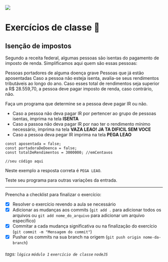 ![](https://i.imgur.com/xG74tOh.png)

# Exercícios de classe 🏫

## Isenção de impostos

Segundo a receita federal, algumas pessoas são isentas do pagamento de imposto de renda. Simplificamos aqui quem são essas pessoas:

Pessoas portadores de alguma doença grave
Pessoas que já estão aposentadas
Caso a pessoa não esteja isenta, avalia-se seus rendimentos tributáveis ao longo do ano. Caso esses total de rendimentos seja superior a R$ 28.559,70, a pessoa deve pagar imposto de renda, caso contrário, não.

Faça um programa que determine se a pessoa deve pagar IR ou não.

* Caso a pessoa não deva pagar IR por pertencer ao grupo de pessoas isentas, imprima na tela **ISENTA** 
* Caso a passoa não deva pagar IR por nao ter o rendimento mínimo necessário, imprima na tela **VAZA LEAO! JA TA DIFICIL SEM VOCE** 
* Caso a pessoa deva pegar IR imprima na tela **PEGA LEAO**


```javascript=
const aposentada = false;
const portadoraDeDoenca = false;
const totalDeRendimentos = 3000000; //emCentavos

//seu código aqui

```
Neste exemplo a resposta correta é `PEGA LEAO`.

Teste seu programa para outras variações da entrada.

---

Preencha a checklist para finalizar o exercício:

- [x] Resolver o exercício revendo a aula se necessário
- [x] Adicionar as mudanças aos commits (`git add .` para adicionar todos os arquivos ou `git add nome_do_arquivo` para adicionar um arquivo específico)
- [x] Commitar a cada mudança significativa ou na finalização do exercício (`git commit -m "Mensagem do commit"`)
- [x] Pushar os commits na sua branch na origem (`git push origin nome-da-branch`)

###### tags: `lógica` `módulo 1` `exercício de classe` `nodeJS`
